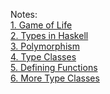 Notes:\
[1. Game of Life](1.%20Game%20of%20Life.md)\
[2. Types in Haskell](2.%20Types%20in%20Haskell.md)\
[3. Polymorphism](3.%20Polymorphism.md)\
[4. Type Classes](4.%20Type%20Classes.md)\
[5. Defining Functions](5.%20Defining%20Functions.md)\
[6. More Type Classes](6.%20More%20Type%20Classes.md)
